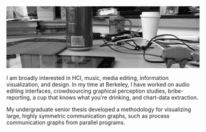 <img src="img/desk.jpg" alt="The desk." class="fadedTop" />

I am broadly interested in HCI, music, media editing, information
visualization, and design. In my time at Berkeley, I have worked on
audio editing interfaces, crowdsourcing graphical perception studies,
bribe-reporting, a cup that knows what you're drinking, and chart-data
extraction.

My undergraduate senior thesis developed a methodology for visualizing
large, highly symmetric communication graphs, such as process
communication graphs from parallel programs.
